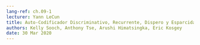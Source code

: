 ```yaml
---
lang-ref: ch.09-1
lecturer: Yann LeCun
title: Auto-Codificador Discriminativo, Recurrente, Dispero y Esparcidad de Grupo
authors: Kelly Sooch, Anthony Tse, Arushi Himatsingka, Eric Kosgey
date: 30 Mar 2020
---
```

